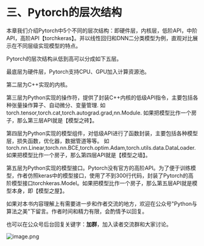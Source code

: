 # 三、Pytorch的层次结构


本章我们介绍Pytorch中5个不同的层次结构：即硬件层，内核层，低阶API，中阶API，高阶API【torchkeras】。并以线性回归和DNN二分类模型为例，直观对比展示在不同层级实现模型的特点。

Pytorch的层次结构从低到高可以分成如下五层。

最底层为硬件层，Pytorch支持CPU、GPU加入计算资源池。

第二层为C++实现的内核。

第三层为Python实现的操作符，提供了封装C++内核的低级API指令，主要包括各种张量操作算子、自动微分、变量管理.
如torch.tensor,torch.cat,torch.autograd.grad,nn.Module.
如果把模型比作一个房子，那么第三层API就是【模型之砖】。

第四层为Python实现的模型组件，对低级API进行了函数封装，主要包括各种模型层，损失函数，优化器，数据管道等等。
如torch.nn.Linear,torch.nn.BCE,torch.optim.Adam,torch.utils.data.DataLoader.
如果把模型比作一个房子，那么第四层API就是【模型之墙】。

第五层为Python实现的模型接口。Pytorch没有官方的高阶API。为了便于训练模型，作者仿照keras中的模型接口，使用了不到300行代码，封装了Pytorch的高阶模型接口torchkeras.Model。如果把模型比作一个房子，那么第五层API就是模型本身，即【模型之屋】。


如果对本书内容理解上有需要进一步和作者交流的地方，欢迎在公众号"Python与算法之美"下留言。作者时间和精力有限，会酌情予以回复。

也可以在公众号后台回复关键字：**加群**，加入读者交流群和大家讨论。

![image.png](./data/Python与算法之美logo.jpg)
